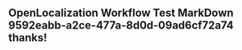 <properties
ms.topic="hero-topic"
ms.test1="hero-topic"
ms.test2="test"/>

## OpenLocalization Workflow Test MarkDown 9592eabb-a2ce-477a-8d0d-09ad6cf72a74 thanks!
